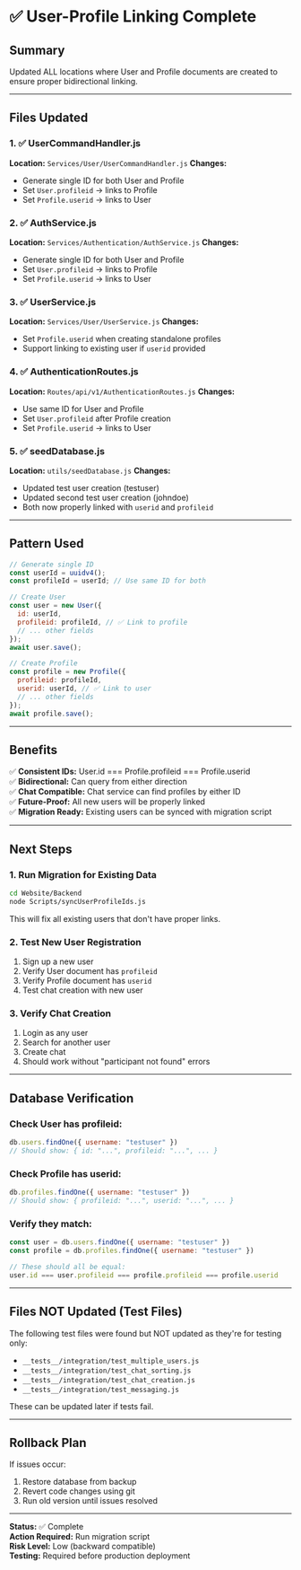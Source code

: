 # ✅ User-Profile Linking Complete

## Summary
Updated ALL locations where User and Profile documents are created to ensure proper bidirectional linking.

---

## Files Updated

### 1. ✅ **UserCommandHandler.js**
**Location:** `Services/User/UserCommandHandler.js`
**Changes:**
- Generate single ID for both User and Profile
- Set `User.profileid` → links to Profile
- Set `Profile.userid` → links to User

### 2. ✅ **AuthService.js**
**Location:** `Services/Authentication/AuthService.js`
**Changes:**
- Generate single ID for both User and Profile
- Set `User.profileid` → links to Profile
- Set `Profile.userid` → links to User

### 3. ✅ **UserService.js**
**Location:** `Services/User/UserService.js`
**Changes:**
- Set `Profile.userid` when creating standalone profiles
- Support linking to existing user if `userid` provided

### 4. ✅ **AuthenticationRoutes.js**
**Location:** `Routes/api/v1/AuthenticationRoutes.js`
**Changes:**
- Use same ID for User and Profile
- Set `User.profileid` after Profile creation
- Set `Profile.userid` → links to User

### 5. ✅ **seedDatabase.js**
**Location:** `utils/seedDatabase.js`
**Changes:**
- Updated test user creation (testuser)
- Updated second test user creation (johndoe)
- Both now properly linked with `userid` and `profileid`

---

## Pattern Used

```javascript
// Generate single ID
const userId = uuidv4();
const profileId = userId; // Use same ID for both

// Create User
const user = new User({
  id: userId,
  profileid: profileId, // ✅ Link to profile
  // ... other fields
});
await user.save();

// Create Profile
const profile = new Profile({
  profileid: profileId,
  userid: userId, // ✅ Link to user
  // ... other fields
});
await profile.save();
```

---

## Benefits

✅ **Consistent IDs:** User.id === Profile.profileid === Profile.userid  
✅ **Bidirectional:** Can query from either direction  
✅ **Chat Compatible:** Chat service can find profiles by either ID  
✅ **Future-Proof:** All new users will be properly linked  
✅ **Migration Ready:** Existing users can be synced with migration script  

---

## Next Steps

### 1. Run Migration for Existing Data
```bash
cd Website/Backend
node Scripts/syncUserProfileIds.js
```

This will fix all existing users that don't have proper links.

### 2. Test New User Registration
1. Sign up a new user
2. Verify User document has `profileid`
3. Verify Profile document has `userid`
4. Test chat creation with new user

### 3. Verify Chat Creation
1. Login as any user
2. Search for another user
3. Create chat
4. Should work without "participant not found" errors

---

## Database Verification

### Check User has profileid:
```javascript
db.users.findOne({ username: "testuser" })
// Should show: { id: "...", profileid: "...", ... }
```

### Check Profile has userid:
```javascript
db.profiles.findOne({ username: "testuser" })
// Should show: { profileid: "...", userid: "...", ... }
```

### Verify they match:
```javascript
const user = db.users.findOne({ username: "testuser" })
const profile = db.profiles.findOne({ username: "testuser" })

// These should all be equal:
user.id === user.profileid === profile.profileid === profile.userid
```

---

## Files NOT Updated (Test Files)

The following test files were found but NOT updated as they're for testing only:
- `__tests__/integration/test_multiple_users.js`
- `__tests__/integration/test_chat_sorting.js`
- `__tests__/integration/test_chat_creation.js`
- `__tests__/integration/test_messaging.js`

These can be updated later if tests fail.

---

## Rollback Plan

If issues occur:
1. Restore database from backup
2. Revert code changes using git
3. Run old version until issues resolved

---

**Status:** ✅ Complete  
**Action Required:** Run migration script  
**Risk Level:** Low (backward compatible)  
**Testing:** Required before production deployment
